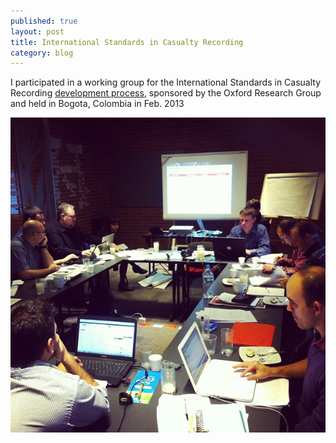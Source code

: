 ```yaml
---
published: true
layout: post
title: International Standards in Casualty Recording
category: blog
---
```


I participated in a working group for the International Standards in Casualty Recording [development process](http://www.oxfordresearchgroup.org.uk/publications/news/standards_process_first_meeting), sponsored by the Oxford Research Group and held in Bogota, Colombia in Feb. 2013

![Colombia](/images/colombia.jpg)
